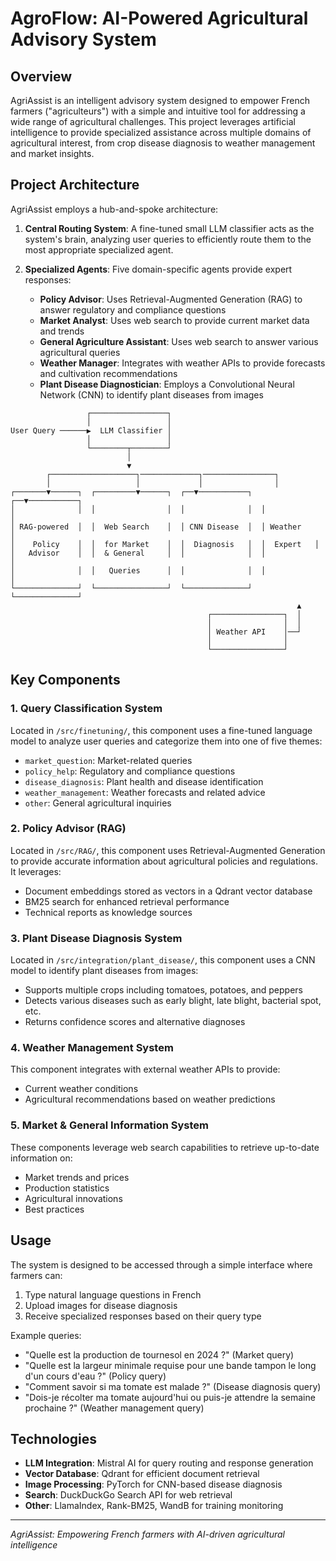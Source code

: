 # AgroFlow: AI-Powered Agricultural Advisory System

## Overview

AgriAssist is an intelligent advisory system designed to empower French farmers ("agriculteurs") with a simple and intuitive tool for addressing a wide range of agricultural challenges. This project leverages artificial intelligence to provide specialized assistance across multiple domains of agricultural interest, from crop disease diagnosis to weather management and market insights.

## Project Architecture

AgriAssist employs a hub-and-spoke architecture:

1. **Central Routing System**: A fine-tuned small LLM classifier acts as the system's brain, analyzing user queries to efficiently route them to the most appropriate specialized agent.

2. **Specialized Agents**: Five domain-specific agents provide expert responses:
   - **Policy Advisor**: Uses Retrieval-Augmented Generation (RAG) to answer regulatory and compliance questions
   - **Market Analyst**: Uses web search to provide current market data and trends
   - **General Agriculture Assistant**: Uses web search to answer various agricultural queries
   - **Weather Manager**: Integrates with weather APIs to provide forecasts and cultivation recommendations
   - **Plant Disease Diagnostician**: Employs a Convolutional Neural Network (CNN) to identify plant diseases from images

```
                 ┌─────────────────┐
                 │                 │
User Query ──────▶  LLM Classifier │
                 │                 │
                 └────────┬────────┘
                          │
                          ▼
        ┌───────────────────┐─────────────┐────────────────┐
        │                   │             │                │
┌───────▼──────┐  ┌─────────▼──────┐  ┌──▼───────────┐  ┌──▼───────────┐
│              │  │                │  │              │  │              │
│ RAG-powered  │  │  Web Search    │  │ CNN Disease  │  │ Weather      │
│    Policy    │  │  for Market    │  │  Diagnosis   │  │  Expert   │
│   Advisor    │  │  & General     │  │              │  │              │
│              │  │   Queries      │  │              │  │              │
└──────────────┘  └────────────────┘  └──────────────┘  └──────────────┘
                                                                ▲
                                            ┌────────────────┐  │
                                            │                │  │
                                            │ Weather API    │──┘
                                            │                │
                                            └────────────────┘
```

## Key Components

### 1. Query Classification System

Located in `/src/finetuning/`, this component uses a fine-tuned language model to analyze user queries and categorize them into one of five themes:
- `market_question`: Market-related queries
- `policy_help`: Regulatory and compliance questions
- `disease_diagnosis`: Plant health and disease identification
- `weather_management`: Weather forecasts and related advice
- `other`: General agricultural inquiries

### 2. Policy Advisor (RAG)

Located in `/src/RAG/`, this component uses Retrieval-Augmented Generation to provide accurate information about agricultural policies and regulations. It leverages:
- Document embeddings stored as vectors in a Qdrant vector database
- BM25 search for enhanced retrieval performance
- Technical reports as knowledge sources

### 3. Plant Disease Diagnosis System

Located in `/src/integration/plant_disease/`, this component uses a CNN model to identify plant diseases from images:
- Supports multiple crops including tomatoes, potatoes, and peppers
- Detects various diseases such as early blight, late blight, bacterial spot, etc.
- Returns confidence scores and alternative diagnoses

### 4. Weather Management System

This component integrates with external weather APIs to provide:
- Current weather conditions
- Agricultural recommendations based on weather predictions

### 5. Market & General Information System

These components leverage web search capabilities to retrieve up-to-date information on:
- Market trends and prices
- Production statistics
- Agricultural innovations
- Best practices


## Usage

The system is designed to be accessed through a simple interface where farmers can:
1. Type natural language questions in French
2. Upload images for disease diagnosis
3. Receive specialized responses based on their query type

Example queries:
- "Quelle est la production de tournesol en 2024 ?" (Market query)
- "Quelle est la largeur minimale requise pour une bande tampon le long d'un cours d'eau ?" (Policy query)
- "Comment savoir si ma tomate est malade ?" (Disease diagnosis query)
- "Dois-je récolter ma tomate aujourd'hui ou puis-je attendre la semaine prochaine ?" (Weather management query)

## Technologies

- **LLM Integration**: Mistral AI for query routing and response generation
- **Vector Database**: Qdrant for efficient document retrieval
- **Image Processing**: PyTorch for CNN-based disease diagnosis
- **Search**: DuckDuckGo Search API for web retrieval
- **Other**: LlamaIndex, Rank-BM25, WandB for training monitoring

---

*AgriAssist: Empowering French farmers with AI-driven agricultural intelligence*
